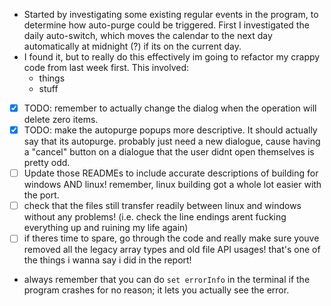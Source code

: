 - Started by investigating some existing regular events in the program, to determine how auto-purge could be triggered. First I investigated the daily auto-switch, which moves the calendar to the next day automatically at midnight (?) if its on the current day.
- I found it, but to really do this effectively im going to refactor my crappy code from last week first. This involved:
	- things
	- stuff
- [x] TODO: remember to actually change the dialog when the operation will delete zero items.
- [x] TODO: make the autopurge popups more descriptive. It should actually say that its autopurge. probably just need a new dialogue, cause having a "cancel" button on a dialogue that the user didnt open themselves is pretty odd.
- [ ] Update those READMEs to include accurate descriptions of building for windows AND linux! remember, linux building got a whole lot easier with the port.
- [ ] check that the files still transfer readily between linux and windows without any problems! (i.e. check the line endings arent fucking everything up and ruining my life again)
- [ ] if theres time to spare, go through the code and really make sure youve removed all the legacy array types and old file API usages! that's one of the things i wanna say i did in the report!
- always remember that you can do `set errorInfo` in the terminal if the program crashes for no reason; it lets you actually see the error.